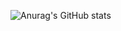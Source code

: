 ![Anurag's GitHub stats](https://github-readme-stats.vercel.app/api?username=Dimianas&show_icons=true&theme=radical)
